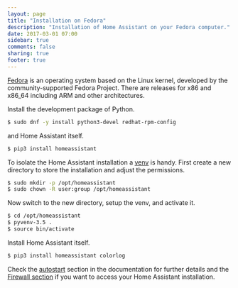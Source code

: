 ```yaml
---
layout: page
title: "Installation on Fedora"
description: "Installation of Home Assistant on your Fedora computer."
date: 2017-03-01 07:00
sidebar: true
comments: false
sharing: true
footer: true
---
```


[Fedora](https://fedoraproject.org) is an operating system based on the Linux kernel, developed by the community-supported Fedora Project. There are releases for x86 and x86_64 including ARM and other architectures. 

Install the development package of Python.

```bash
$ sudo dnf -y install python3-devel redhat-rpm-config
```

and Home Assistant itself.

```bash
$ pip3 install homeassistant
```

To isolate the Home Assistant installation a [venv](https://docs.python.org/3/library/venv.html) is handy. First create a new directory to store the installation and adjust the permissions.

```bash
$ sudo mkdir -p /opt/homeassistant
$ sudo chown -R user:group /opt/homeassistant
```
Now switch to the new directory, setup the venv, and activate it.

```bash
$ cd /opt/homeassistant
$ pyvenv-3.5 .
$ source bin/activate
```

Install Home Assistant itself.

```bash
$ pip3 install homeassistant colorlog
```

Check the [autostart](/docs/autostart/systemd/) section in the documentation for further details and the [Firewall section](/docs/installation/troubleshooting/#no-access-to-the-frontend) if you want to access your Home Assistant installation.
